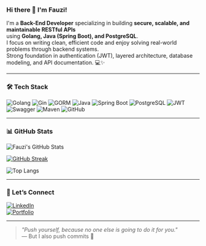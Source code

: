 ### Hi there 👋 I'm Fauzi!

I'm a **Back-End Developer** specializing in building **secure, scalable, and maintainable RESTful APIs**  
using **Golang, Java (Spring Boot), and PostgreSQL**.  
I focus on writing clean, efficient code and enjoy solving real-world problems through backend systems.  
Strong foundation in authentication (JWT), layered architecture, database modeling, and API documentation. 💻✨

---

### 🛠️ Tech Stack

![Golang](https://img.shields.io/badge/-Golang-00ADD8?style=flat&logo=go)
![Gin](https://img.shields.io/badge/-Gin-008ECF?style=flat&logo=go)
![GORM](https://img.shields.io/badge/-GORM-000000?style=flat&logo=go)
![Java](https://img.shields.io/badge/-Java-007396?style=flat&logo=java)
![Spring Boot](https://img.shields.io/badge/-Spring%20Boot-6DB33F?style=flat&logo=springboot)
![PostgreSQL](https://img.shields.io/badge/-PostgreSQL-336791?style=flat&logo=postgresql)
![JWT](https://img.shields.io/badge/-JWT-000000?style=flat&logo=jsonwebtokens)
![Swagger](https://img.shields.io/badge/-Swagger-85EA2D?style=flat&logo=swagger)
![Maven](https://img.shields.io/badge/-Maven-C71A36?style=flat&logo=apachemaven)
![GitHub](https://img.shields.io/badge/-GitHub-181717?style=flat&logo=github)

---

### 📊 GitHub Stats

![Fauzi's GitHub Stats](https://github-readme-stats.vercel.app/api?username=fauzinashrullah&show_icons=true&theme=tokyonight&hide_border=true&hide_title=true)

[![GitHub Streak](https://streak-stats.demolab.com?user=fauzinashrullah&theme=tokyonight&hide_border=true)](https://git.io/streak-stats)

![Top Langs](https://github-readme-stats.vercel.app/api/top-langs/?username=fauzinashrullah&layout=compact&theme=tokyonight&hide_border=true)

---

### 🔗 Let’s Connect

[![LinkedIn](https://img.shields.io/badge/-LinkedIn-blue?style=flat&logo=linkedin)](https://www.linkedin.com/in/fauzi-malik-nashrullah)  
[![Portfolio](https://img.shields.io/badge/-My%20Portfolio-121212?style=flat&logo=vercel&logoColor=white)](https://portofolio-pearl-beta.vercel.app/)

---

> *"Push yourself, because no one else is going to do it for you."*  
> — But I also push commits 😤
